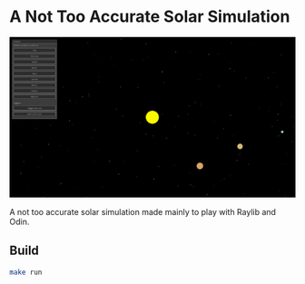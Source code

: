 # A Not Too Accurate Solar Simulation

![screenshot](screenshot.png)

A not too accurate solar simulation made mainly to play with Raylib and Odin.

## Build

```bash
make run
```

